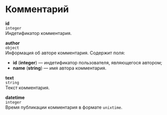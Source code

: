 # Комментарий

**id**  
`integer`  
Индетификатор комментария.

**author**  
`object`  
Информация об авторе комментария. Содержит поля:  
* **id** (**integer**) — индетификатор пользователя, являющегося автором;
* **name** (**string**) — имя автора комментария.

**text**  
`string`  
Текст комментария.

**datetime**  
`integer`  
Время публикации комментария в формате `unixtime`.